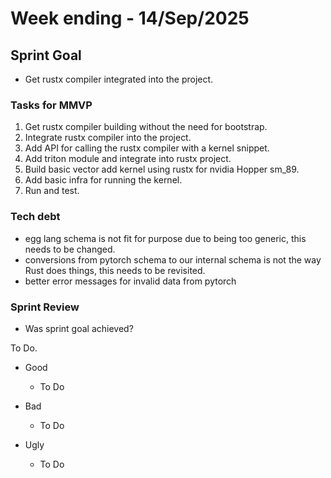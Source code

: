 # Week ending - 14/Sep/2025

## Sprint Goal

- Get rustx compiler integrated into the project.

### Tasks for MMVP

1. Get rustx compiler building without the need for bootstrap.
2. Integrate rustx compiler into the project.
3. Add API for calling the rustx compiler with a kernel snippet.
4. Add triton module and integrate into rustx project.
5. Build basic vector add kernel using rustx for nvidia Hopper sm_89.
6. Add basic infra for running the kernel.
7. Run and test.

### Tech debt

- egg lang schema is not fit for purpose due to being too generic, this needs to be changed.
- conversions from pytorch schema to our internal schema is not the way Rust does things, this needs to be revisited.
- better error messages for invalid data from pytorch

### Sprint Review

- Was sprint goal achieved?

To Do.

- Good
  - To Do

- Bad
  - To Do

- Ugly
  - To Do

